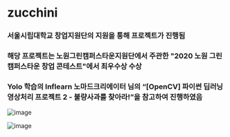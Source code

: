 # zucchini
### 서울시립대학교 창업지원단의 지원을 통해 프로젝트가 진행됨
### 해당 프로젝트는 노원그린캠퍼스타운지원단에서 주관한 "2020 노원 그린 캠퍼스타운 창업 콘테스트"에서 최우수상 수상

### Yolo 학습의 Inflearn 노마드크리에이터 님의 “[OpenCV] 파이썬 딥러닝 영상처리 프로젝트 2 - 불량사과를 찾아라!”을 참고하여 진행하였음

![image](https://user-images.githubusercontent.com/59859965/175228575-40b98ccf-5137-40a8-99d6-a695c881efba.png)


![image](https://user-images.githubusercontent.com/59859965/175228808-301c9b41-17bd-4ebf-ab3b-470ea7796057.png)
